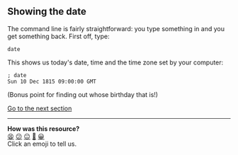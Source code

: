 ## Showing the date
The command line is fairly straightforward: you type something in and you get something back. First off, type:

`date`

This shows us today's date, time and the time zone set by your computer:

```shell
; date
Sun 10 Dec 1815 09:00:00 GMT

```
(Bonus point for finding out whose birthday that is!)

[Go to the next section](./03_listing_files.md)


<!-- BEGIN GENERATED SECTION DO NOT EDIT -->

---

**How was this resource?**  
[😫](https://airtable.com/shrUJ3t7KLMqVRFKR?prefill_Repository=course&prefill_File=foundations/command_line/02_showing_the_date.md&prefill_Sentiment=😫) [😕](https://airtable.com/shrUJ3t7KLMqVRFKR?prefill_Repository=course&prefill_File=foundations/command_line/02_showing_the_date.md&prefill_Sentiment=😕) [😐](https://airtable.com/shrUJ3t7KLMqVRFKR?prefill_Repository=course&prefill_File=foundations/command_line/02_showing_the_date.md&prefill_Sentiment=😐) [🙂](https://airtable.com/shrUJ3t7KLMqVRFKR?prefill_Repository=course&prefill_File=foundations/command_line/02_showing_the_date.md&prefill_Sentiment=🙂) [😀](https://airtable.com/shrUJ3t7KLMqVRFKR?prefill_Repository=course&prefill_File=foundations/command_line/02_showing_the_date.md&prefill_Sentiment=😀)  
Click an emoji to tell us.

<!-- END GENERATED SECTION DO NOT EDIT -->
